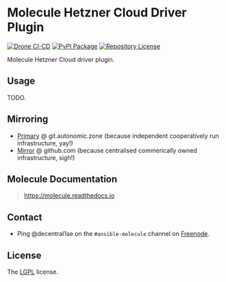 # Molecule Hetzner Cloud Driver Plugin

[![Drone CI-CD](https://drone.autonomic.zone/api/badges/autonomic-cooperative/molecule-hetznercloud/status.svg)](https://drone.autonomic.zone/autonomic-cooperative/molecule-hetznercloud)
[![PyPI Package](https://badge.fury.io/py/molecule-hetznercloud.svg)](https://badge.fury.io/py/molecule-hetznercloud)
[![Repository License](https://img.shields.io/badge/license-LGPL-brightgreen.svg)](LICENSE)

Molecule Hetzner Cloud driver plugin.

## Usage

TODO.

## Mirroring

- [Primary](https://git.autonomic.zone/autonomic-cooperative/molecule-hetznercloud) @ git.autonomic.zone (because independent cooperatively run infrastructure, yay!)
- [Mirror](https://github.com/ansible-community/molecule-hetznercloud) @ github.com (because centralised commerically owned infrastructure, sigh!)

## Molecule Documentation

> https://molecule.readthedocs.io

## Contact

- Ping @decentral1se on the `#ansible-molecule` channel on [Freenode](https://freenode.net).

## License

The [LGPL](https://www.gnu.org/licenses/lgpl-3.0.en.html) license.
